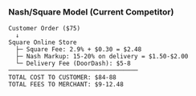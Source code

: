 ### Nash/Square Model (Current Competitor)

```
Customer Order ($75)
  ↓
Square Online Store
  ├─ Square Fee: 2.9% + $0.30 = $2.48
  ├─ Nash Markup: 15-20% on delivery = $1.50-$2.00
  └─ Delivery Fee (DoorDash): $5-8
────────────────────────────────────
TOTAL COST TO CUSTOMER: $84-88
TOTAL FEES TO MERCHANT: $9-12.48
```
